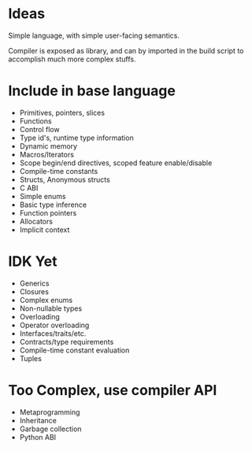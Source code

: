 # Ideas

Simple language, with simple user-facing semantics.

Compiler is exposed as library, and can by imported in the build script to accomplish much more complex stuffs.

# Include in base language
- Primitives, pointers, slices
- Functions
- Control flow
- Type id's, runtime type information
- Dynamic memory
- Macros/Iterators
- Scope begin/end directives, scoped feature enable/disable
- Compile-time constants
- Structs, Anonymous structs
- C ABI
- Simple enums
- Basic type inference
- Function pointers
- Allocators
- Implicit context

# IDK Yet
- Generics
- Closures
- Complex enums
- Non-nullable types
- Overloading
- Operator overloading
- Interfaces/traits/etc.
- Contracts/type requirements
- Compile-time constant evaluation
- Tuples

# Too Complex, use compiler API
- Metaprogramming
- Inheritance
- Garbage collection
- Python ABI
